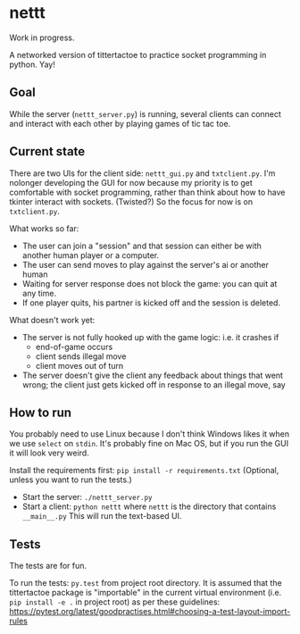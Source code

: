 nettt
=====
Work in progress. 

A networked version of tittertactoe to practice socket programming in python. Yay!

## Goal

While the server (`nettt_server.py`) is running, several clients can connect and interact with each other by playing games of tic tac toe.

## Current state

There are two UIs for the client side: `nettt_gui.py` and `txtclient.py`. I'm nolonger developing the GUI for now because my priority is to get comfortable with socket programming, rather than think about how to have tkinter interact with sockets. (Twisted?) So the focus for now is on `txtclient.py`. 

What works so far: 

* The user can join a "session" and that session can either be with another human player or a computer. 
* The user can send moves to play against the server's ai or another human
* Waiting for server response does not block the game: you can quit at any time.
* If one player quits, his partner is kicked off and the session is deleted.

What doesn't work yet:
* The server is not fully hooked up with the game logic: i.e. it crashes if
    * end-of-game occurs
    * client sends illegal move
    * client moves out of turn
* The server doesn't give the client any feedback about things that went wrong; the client just gets kicked off in response to an illegal move, say

## How to run

You probably need to use Linux because I don't think Windows likes it when we use `select` on `stdin`. It's probably fine on Mac OS, but if you run the GUI it will look very weird.

Install the requirements first: `pip install -r requirements.txt` (Optional, unless you want to run the tests.)

* Start the server: `./nettt_server.py`
* Start a client: `python nettt` where `nettt` is the directory that contains `__main__.py` This will run the text-based UI.

## Tests

The tests are for fun.  

To run the tests: `py.test` from project root directory. It is assumed that the tittertactoe package is "importable" in the current virtual environment (i.e. `pip install -e .` in project root) as per these guidelines: https://pytest.org/latest/goodpractises.html#choosing-a-test-layout-import-rules 


